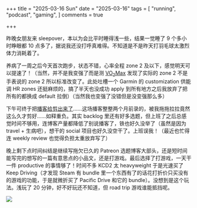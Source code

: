 +++
title = "2025-03-16 Sun"
date = "2025-03-16"
tags = [
    "running",
    "podcast",
    "gaming",
]
comments = true

+++

昨晚女朋友来 sleepover，本以为会比平时睡得浅一些，结果一觉睡了 9 个多小时睁眼都 10 点多了，据说我还没打呼真难得。不知道是不是昨天打羽毛球太激烈体力消耗着了。

养病了一周之后今天首次跑步，状态不错，心率全程 zone 2 及以下，感觉明天可以提速了！（当然，并不是我变强了而是测 [VO<sub>2</sub>Max](https://blog.douchi.space/vo2max/?utm_source=daily) 发现了实际的 zone 2 不是手表说的 zone 2 所以标准改变了。此处吐槽一个 Garmin 的 customization 供能调 HR zones 还挺麻烦的，搞了半天也没成功 apply 到所有地方之后我放弃了把所有的都换成 default 拉倒）（当然我也变强了没错但是没变强那么多）

下午可终于把[播客给剪出来了](https://douchi.space/@mtfront/114175860894161073)……这场播客整整两个月前录的，被我拖拖拉拉竟然这么久才剪好……如释重负。其实 backlog 里还有好多选题，但上班了之后总感觉时间不够用，连博客产量都降低了别说播客了，铁也好久没举了（虽然是因为 travel + 生病吧），想干的 social 项目也好久没空干了。上班误我！（最近也忙得连 weekly review 也觉得负担太重放弃写了）

晚上剩下点时间纠结是继续写拖欠已久的 Patreon 选题博客大部头，还是短时间能写完的想写的一篇有意思点的小品文，还是打游戏。最后选择了打游戏，一天干一件 productive 的事情够了！时间不多 KCD2 太 heavyweight 于是光速买了 Keep Driving（才发现 Steam 有 bundle 里一个东西有了的话花打折价只买没有的游戏的功能，于是就微折买了 Pacific Drive 和它的 bundle）。没想到是这个玩法。浅玩了 20 分钟，好不好玩还不知道，但 road trip 游戏谁能抵挡呢。

![](https://media.douchi.space/douchi/media_attachments/files/114/176/155/433/193/064/original/11d5efadb33f5881.jpeg)